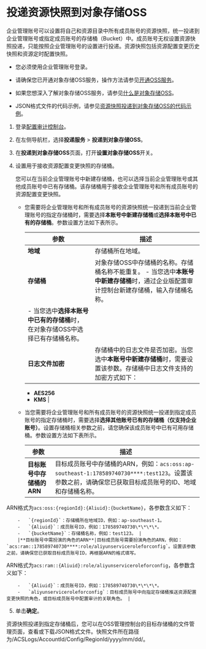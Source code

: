 # 投递资源快照到对象存储OSS

企业管理账号可以设置将自己和资源目录中所有成员账号的资源快照，统一投递到企业管理账号或指定成员账号的存储桶（Bucket）中。成员账号无权设置资源快照投递，只能按照企业管理账号的设置进行投递。资源快照包括资源配置变更历史快照和资源定时配置快照。

-   您必须使用企业管理账号登录。
-   请确保您已开通对象存储OSS服务，操作方法请参见[开通OSS服务](/intl.zh-CN/快速入门/开通OSS服务.md)。

-   如果您想深入了解对象存储OSS服务，请参见[什么是对象存储OSS](/intl.zh-CN/产品简介/什么是对象存储OSS.md)。
-   JSON格式文件的代码示例，请参见[资源快照投递到对象存储OSS的代码示例](/intl.zh-CN/企业版配置审计/资源快照/资源快照投递到对象存储OSS的代码示例.md)。

1.  登录[配置审计控制台](https://config.console.aliyun.com)。

2.  在左侧导航栏，选择**投递服务** \> **投递到对象存储OSS**。

3.  在**投递到对象存储OSS**页面，打开**设置对象存储OSS**开关。

4.  设置用于接收资源配置变更快照的存储桶。

    您可以在当前企业管理账号中新建存储桶，也可以选择当前企业管理账号或其他成员账号中已有存储桶。该存储桶用于接收企业管理账号和所有成员账号的资源配置变更快照。

    -   您需要将企业管理账号和所有成员账号的资源快照统一投递到当前企业管理账号的指定存储桶时，需要选择**本账号中新建存储桶**或**选择本账号中已有的存储桶**。参数设置方法如下表所示。

        |参数|描述|
        |--|--|
        |**地域**|存储桶所在地域。|
        |**存储桶**|对象存储OSS中存储桶的名称。存储桶名称不能重复。        -   当您选中**本账号中新建存储桶**时，通过企业版配置审计控制台新建存储桶，输入存储桶名称。
        -   当您选中**选择本账号中已有的存储桶**时，在对象存储OSS中选择已有存储桶名称。 |
        |**日志文件加密**|存储桶中的日志文件是否加密。当您选中**本账号中新建存储桶**时，需要设置该参数。存储桶中日志文件支持的加密方式如下：

        -   **AES256**
        -   **KMS** |

    -   当您需要将企业管理账号和所有成员账号的资源快照统一投递到指定成员账号的指定存储桶时，需要选择**选择其他账号已有的存储桶（仅支持企业账号）**。设置存储桶相关参数之前，请您确保该成员账号中已有可用存储桶。参数设置方法如下表所示。

        |参数|描述|
        |--|--|
        |**目标账号中存储桶的ARN**|目标成员账号中存储桶的ARN，例如：`acs:oss:ap-southeast-1:178589740730****:test123`。设置该参数之前，请确保您已获取目标成员账号的ID、地域和存储桶名称。

ARN格式为`acs:oss:{regionId}:{Aliuid}:{bucketName}`，各参数含义如下：

        -   `{regionId}`：存储桶所在地域ID，例如：ap-southeast-1。
        -   `{Aliuid}`：成员账号ID，例如：178589740730\*\*\*\*。
        -   `{bucketName}`：存储桶名称，例如：test123。 |
        |**目标账号中需扮演的角色的ARN**|目标成员账号需要扮演角色的ARN，例如：`acs:ram::178589740730****:role/aliyunserviceroleforconfig`。设置该参数之前，请确保您已获取目标成员账号ID，再根据ARN的格式填写。

ARN格式为`acs:ram::{Aliuid}:role/aliyunserviceroleforconfig`，各参数含义如下：

        -   `{Aliuid}`：成员账号ID，例如：178589740730\*\*\*\*。
        -   `aliyunserviceroleforconfig`：目标成员账号中向指定存储桶推送资源配置变更快照的角色，或目标成员账号中配置审计的关联角色。 |

5.  单击**确定**。


资源快照投递到指定存储桶后，您可以在OSS管理控制台的目标存储桶的文件管理页面，查看或下载JSON格式文件。快照文件所在路径为/ACSLogs/AccountId/Config/RegionId/yyyy/mm/dd/。

